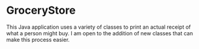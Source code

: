 # GroceryStore
This Java application uses a variety of classes to print an actual receipt of what a person might buy. I am open to the addition of new classes that can make this process easier.
